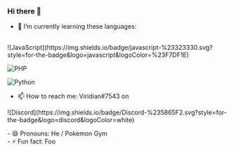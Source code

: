 ### Hi there 👋


- 🌱 I’m currently learning these languages:
<br>
![JavaScript](https://img.shields.io/badge/javascript-%23323330.svg?style=for-the-badge&logo=javascript&logoColor=%23F7DF1E)

![PHP](https://img.shields.io/badge/php-%23777BB4.svg?style=for-the-badge&logo=php&logoColor=white)

![Python](https://img.shields.io/badge/python-3670A0?style=for-the-badge&logo=python&logoColor=ffdd54)
<br>


- 📫 How to reach me: 
Viridian#7543 on
<p>![Discord](https://img.shields.io/badge/Discord-%235865F2.svg?style=for-the-badge&logo=discord&logoColor=white)
</p>
- 😄 Pronouns: He / Pokemon Gym
<br>
- ⚡ Fun fact: Foo


